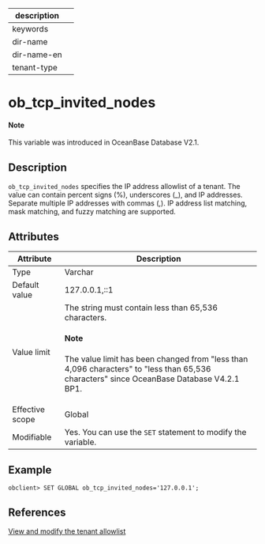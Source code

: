 | description ||
|---|---|
| keywords ||
| dir-name ||
| dir-name-en ||
| tenant-type ||

# ob_tcp_invited_nodes

<main id="notice" type='explain'>
  <h4>Note</h4>
  <p>This variable was introduced in OceanBase Database V2.1. </p>
</main>

## Description

`ob_tcp_invited_nodes` specifies the IP address allowlist of a tenant. The value can contain percent signs (%), underscores (_), and IP addresses. Separate multiple IP addresses with commas (,). IP address list matching, mask matching, and fuzzy matching are supported.

## Attributes

| **Attribute** | **Description** |
|--------|---------------|
| Type | Varchar |
| Default value | 127.0.0.1,::1 |
| Value limit | The string must contain less than 65,536 characters. <main id="notice" type='explain'><h4>Note</h4><p>The value limit has been changed from "less than 4,096 characters" to "less than 65,536 characters" since OceanBase Database V4.2.1 BP1. </p></main> |
| Effective scope | Global |
| Modifiable | Yes. You can use the `SET` statement to modify the variable.  |

## Example

```shell
obclient> SET GLOBAL ob_tcp_invited_nodes='127.0.0.1';
```

## References

[View and modify the tenant allowlist](../../../../600.manage/200.tenant-management/600.common-tenant-operations/500.view-and-set-whitelist.md)